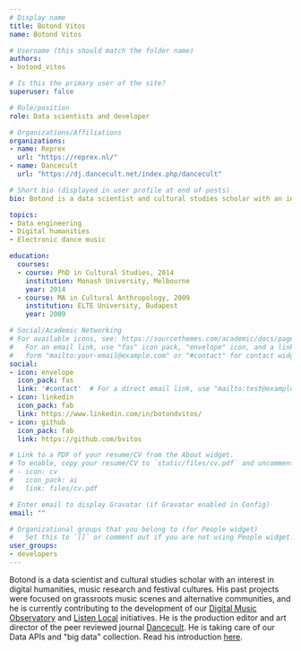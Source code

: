 ```yaml
---
# Display name
title: Botond Vitos
name: Botond Vitos

# Username (this should match the folder name)
authors:
- botond_vitos

# Is this the primary user of the site?
superuser: false

# Role/position
role: Data scientists and developer

# Organizations/Affiliations
organizations:
- name: Reprex
  url: "https://reprex.nl/"
- name: Dancecult
  url: "https://dj.dancecult.net/index.php/dancecult"

# Short bio (displayed in user profile at end of posts)
bio: Botond is a data scientist and cultural studies scholar with an interest in digital humanities, music research and festival cultures.

topics:
- Data engineering
- Digital humanities
- Electronic dance music

education:
  courses:
  - course: PhD in Cultural Studies, 2014
    institution: Monash University, Melbourne
    year: 2014
  - course: MA in Cultural Anthropology, 2009
    institution: ELTE University, Budapest
    year: 2009

# Social/Academic Networking
# For available icons, see: https://sourcethemes.com/academic/docs/page-builder/#icons
#   For an email link, use "fas" icon pack, "envelope" icon, and a link in the
#   form "mailto:your-email@example.com" or "#contact" for contact widget.
social:
- icon: envelope
  icon_pack: fas
  link: '#contact'  # For a direct email link, use "mailto:test@example.org".
- icon: linkedin
  icon_pack: fab
  link: https://www.linkedin.com/in/botondvitos/
- icon: github
  icon_pack: fab
  link: https://github.com/bvitos

# Link to a PDF of your resume/CV from the About widget.
# To enable, copy your resume/CV to `static/files/cv.pdf` and uncomment the lines below.
# - icon: cv
#   icon_pack: ai
#   link: files/cv.pdf

# Enter email to display Gravatar (if Gravatar enabled in Config)
email: ""

# Organizational groups that you belong to (for People widget)
#   Set this to `[]` or comment out if you are not using People widget.
user_groups:
- developers
---
```


Botond is a data scientist and cultural studies scholar with an interest in digital humanities, music research and festival cultures. His past projects were focused on grassroots music scenes and alternative communities, and he is currently contributing to the development of our [Digital Music Observatory](https://music.dataobservatory.eu/) and [Listen Local](https://listenlocal.community/) initiatives. He is the production editor and art director of the peer reviewed journal [Dancecult](https://dj.dancecult.net/index.php/dancecult). He is taking care of our Data APIs and "big data" collection. Read his introduction [here](https://music.dataobservatory.eu/post/2021-06-08-developer-botond-vitos/).

